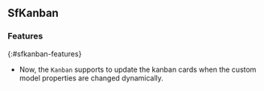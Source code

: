 ## SfKanban

### Features
{:#sfkanban-features}

* Now, the `Kanban` supports to update the kanban cards when the custom model properties are changed dynamically.
